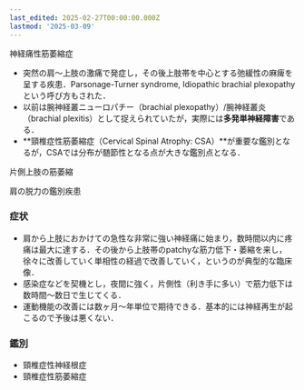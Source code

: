 ```yaml
---
last_edited: 2025-02-27T00:00:00.000Z
lastmod: '2025-03-09'
---
```





神経痛性筋萎縮症

- 突然の肩～上肢の激痛で発症し，その後上肢帯を中心とする弛緩性の麻痺を呈する疾患．Parsonage-Turner syndrome, Idiopathic brachial plexopathyという呼び方もされた．
- 以前は腕神経叢ニューロパチー（brachial plexopathy）/腕神経叢炎（brachial plexitis）として捉えられていたが，実際には**多発単神経障害**である．
- **頸椎症性筋萎縮症（Cervical Spinal Atrophy: CSA）**が重要な鑑別となるが，CSAでは分布が髄節性となる点が大きな鑑別点となる．

  

片側上肢の筋萎縮

肩の脱力の鑑別疾患

  

### 症状

- 肩から上肢におかけての急性な非常に強い神経痛に始まり，数時間以内に疼痛は最大に達する．その後から上肢帯のpatchyな筋力低下・萎縮を来し，徐々に改善していく単相性の経過で改善していく，というのが典型的な臨床像．
- 感染症などを契機とし，夜間に強く，片側性（利き手に多い）で筋力低下は数時間～数日で生じてくる．
- 運動機能の改善には数ヶ月～年単位で期待できる．基本的には神経再生が起こるので予後は悪くない．

  

### 鑑別

- 頸椎症性神経根症
- 頸椎症性筋萎縮症
